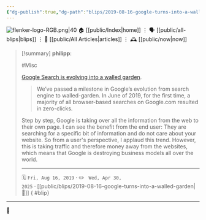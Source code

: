 ```yaml
---
{"dg-publish":true,"dg-path":"blips/2019-08-16-google-turns-into-a-walled-garden.md","dg-permalink":"2019/08/16/google-turns-into-a-walled-garden/","permalink":"/2019/08/16/google-turns-into-a-walled-garden/","title":"philipp @ 2019-08-16"}
---
```



<div class="transclusion internal-embed is-loaded"><div class="markdown-embed">




![flenker-logo-RGB.png|40](/img/user/attachments/flenker-logo-RGB.png)
🏠 [[public/Index\|home]]  ⋮ 🗣️ [[public/all-blips\|blips]] ⋮  📝 [[public/All Articles\|articles]]  ⋮ 🕰️ [[public/now\|now]]


</div></div>


> [!summary] **philipp**:
>
> #Misc
>
> [Google Search is evolving into a walled garden](https://sparktoro.com/blog/less-than-half-of-google-searches-now-result-in-a-click/).
>
> > We’ve passed a milestone in Google’s evolution from search engine to walled-garden. In June of 2019, for the first time, a majority of all browser-based searches on Google.com resulted in zero-clicks.
>
> Step by step, Google is taking over all the information from the web to their own page. I can see the benefit from the end user: They are searching for a specific bit of information and do not care about your website. So from a user's perspective, I applaud this trend. However, this is taking traffic and therefore money away from the websites, which means that Google is destroying business models all over the world.
> - - -
>
> 🗓️ <code>Fri, Aug 16, 2019</code>  · ✏️ <code> Wed, Apr 30, 2025</code>  · [[public/blips/2019-08-16-google-turns-into-a-walled-garden\|🔗]]
{ #blip}


- - -

 👾
